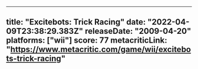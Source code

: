 
---
title: "Excitebots: Trick Racing"
date: "2022-04-09T23:38:29.383Z"
releaseDate: "2009-04-20"
platforms: ["wii"]
score: 77
metacriticLink: "https://www.metacritic.com/game/wii/excitebots-trick-racing"
---
